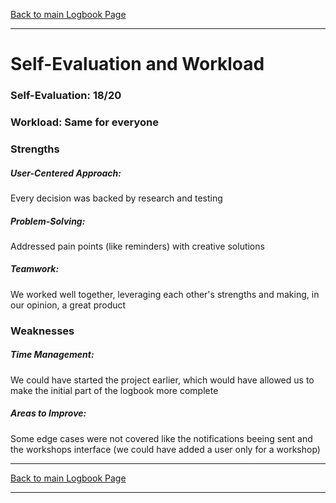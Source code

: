 [Back to main Logbook Page](../hci_logbook.md)

---

# Self-Evaluation and Workload

### Self-Evaluation: 18/20
### Workload: Same for everyone

### Strengths
##### User-Centered Approach: 
Every decision was backed by research and testing

##### Problem-Solving: 
Addressed pain points (like reminders) with creative solutions

##### Teamwork: 
We worked well together, leveraging each other's strengths and making, in our opinion, a great product

### Weaknesses
##### Time Management:
We could have started the project earlier, which would have allowed us to make the initial part of the logbook more complete
##### Areas to Improve:
Some edge cases were not covered like the notifications beeing sent and the workshops interface (we could have added a user only for a workshop)



---
[Back to main Logbook Page](../hci_logbook.md)

---